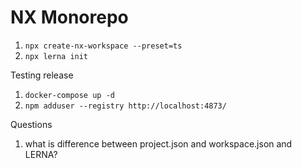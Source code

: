# NX Monorepo

1. `npx create-nx-workspace --preset=ts`
2. `npx lerna init`

Testing release

1. `docker-compose up -d`
2. `npm adduser --registry http://localhost:4873/`

Questions

1. what is difference between project.json and workspace.json and LERNA?
